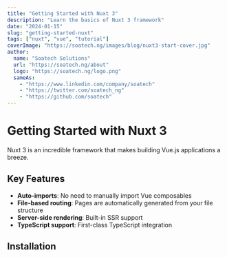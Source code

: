 ```yaml
---
title: "Getting Started with Nuxt 3"
description: "Learn the basics of Nuxt 3 framework"
date: "2024-01-15"
slug: "getting-started-nuxt"
tags: ["nuxt", "vue", "tutorial"]
coverImage: "https://soatech.ng/images/blog/nuxt3-start-cover.jpg"
author:
  name: "Soatech Solutions"
  url: "https://soatech.ng/about"
  logo: "https://soatech.ng/logo.png"
  sameAs:
    - "https://www.linkedin.com/company/soatech"
    - "https://twitter.com/soatech_ng"
    - "https://github.com/soatech"
---
```


# Getting Started with Nuxt 3

Nuxt 3 is an incredible framework that
makes building Vue.js applications a breeze.


## Key Features

- **Auto-imports**: No need to     manually import Vue composables  
- **File-based routing**: Pages are  automatically generated from your file structure    
- **Server-side rendering**: Built-in SSR support  
- **TypeScript support**: First-class TypeScript integration  

## Installation




